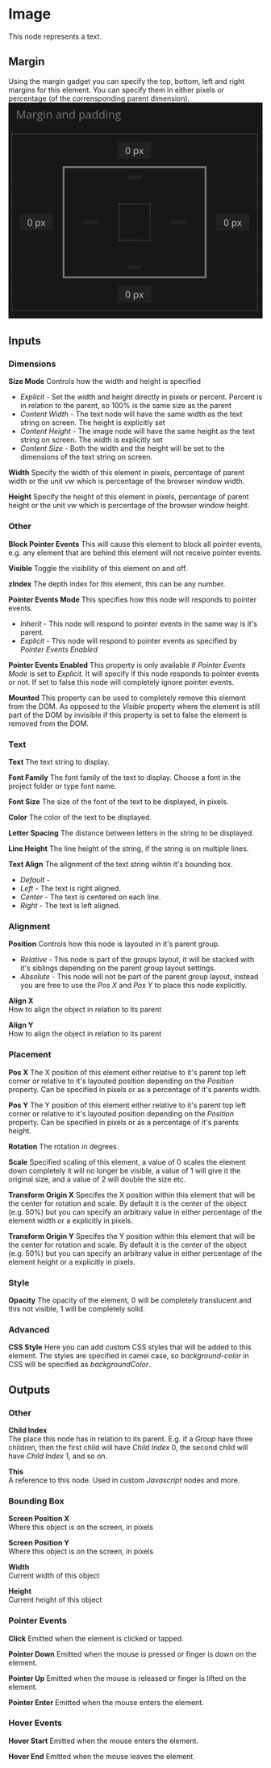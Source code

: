 # Image

This node represents a text. 

## Margin
Using the margin gadget you can specify the top, bottom, left and right margins for this element. You can specify them in either pixels or percentage (of the corrensponding parent dimension).
![](margin-only.png)

<div class = "node-inputs">

## Inputs
### Dimensions
**Size Mode**
Controls how the width and height is specified

* _Explicit_ - Set the width and height directly in pixels or percent. Percent is in relation to the parent, so 100% is the same size as the parent
* _Content Width_ - The text node will have the same width as the text string on screen. The height is explicitly set
* _Content Height_ - The image node will have the same height as the text string on screen. The width is explicitly set
* _Content Size_ - Both the width and the height will be set to the dimensions of the text string on screen.

**Width**
Specify the width of this element in pixels, percentage of parent width or the unit _vw_ which is percentage of the browser window width.

**Height**
Specify the height of this element in pixels, percentage of parent height or the unit _vw_ which is percentage of the browser window height.

### Other


**Block Pointer Events**
This will cause this element to block all pointer events, e.g. any element that are behind this element will not receive pointer events.

**Visible**
Toggle the visibility of this element on and off.

**zIndex**
The depth index for this element, this can be any number.

**Pointer Events Mode**
This specifies how this node will responds to pointer events.

* _Inherit_ - This node will respond to pointer events in the same way is it's parent.
* _Explicit_ - This node will respond to pointer events as specified by _Pointer Events Enabled_

**Pointer Events Enabled**
This property is only available if _Pointer Events Mode_ is set to _Explicit_. It will specify if this node responds to pointer events or not. If set to false this node will completely ignore pointer events.

**Mounted**
This property can be used to completely remove this element from the DOM. As opposed to the _Visible_ property where the element is still part of the DOM by invisible if this property is set to false the element is removed from the DOM.

### Text

**Text**
The text string to display.

**Font Family**
The font family of the text to display. Choose a font in the project folder or type font name.

**Font Size**
The size of the font of the text to be displayed, in pixels.

**Color**
The color of the text to be displayed.

**Letter Spacing**
The distance between letters in the string to be displayed.

**Line Height**
The line height of the string, if the string is on multiple lines.

**Text Align**
The alignment of the text string wihtin it's bounding box.

* _Default_ -
* _Left_ - The text is right aligned.
* _Center_ - The text is centered on each line.
* _Right_ - The text is left aligned.

### Alignment

**Position**
Controls how this node is layouted in it's parent group.

* _Relative_ - This node is part of the groups layout, it will be stacked with it's siblings depending on the parent group layout settings.
* _Absolute_ - This node will not be part of the parent group layout, instead you are free to use the _Pos X_ and _Pos Y_ to place this node explicitly.

**Align X**  
How to align the object in relation to its parent

**Align Y**  
How to align the object in relation to its parent

### Placement

**Pos X**
The X position of this element either relative to it's parent top left corner or relative to it's layouted position depending on the _Position_ property. Can be specified in pixels or as a percentage of it's parents width.

**Pos Y**
The Y position of this element either relative to it's parent top left corner or relative to it's layouted position depending on the _Position_ property. Can be specified in pixels or as a percentage of it's parents height.

**Rotation**
The rotation in degrees.

**Scale**
Specified scaling of this element, a value of 0 scales the element down completely it will no longer be visible, a value of 1 will give it the original size, and a value of 2 will double the size etc.

**Transform Origin X**
Specifes the X position within this element that will be the center for rotation and scale. By default it is the center of the object (e.g. 50%) but you can specify an arbitrary value in either percentage of the element width or a explicitly in pixels.

**Transform Origin Y**
Specifes the Y position within this element that will be the center for rotation and scale. By default it is the center of the object (e.g. 50%) but you can specify an arbitrary value in either percentage of the element height or a explicitly in pixels.

### Style

**Opacity**
The opacity of the element, 0 will be completely translucent and this not visible, 1 will be completely solid.

### Advanced

**CSS Style**
Here you can add custom CSS styles that will be added to this element. The styles are specified in camel case, so _background-color_ in CSS will be specified as _backgroundColor_. 

</div>

<div class = "node-outputs">

## Outputs
### Other

**Child Index**  
The place this node has in relation to its parent. E.g. if a *Group* have three children, then the first child will have *Child Index* 0, the second child will have *Child Index* 1, and so on.

**This**  
A reference to this node. Used in custom *Javascript* nodes and more.

### Bounding Box

**Screen Position X**  
Where this object is on the screen, in pixels

**Screen Position Y**  
Where this object is on the screen, in pixels

**Width**  
Current width of this object

**Height**  
Current height of this object

### Pointer Events

**Click**
Emitted when the element is clicked or tapped.

**Pointer Down**
Emitted when the mouse is pressed or finger is down on the element.

**Pointer Up**
Emitted when the mouse is released or finger is lifted on the element.

**Pointer Enter**
Emitted when the mouse enters the element.

### Hover Events

**Hover Start**
Emitted when the mouse enters the element.

**Hover End**
Emitted when the mouse leaves the element.

</div>



